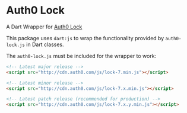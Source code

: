 # Auth0 Lock

A Dart Wrapper for [Auth0 Lock](https://auth0.com/docs/libraries/lock)

This package uses `dart:js` to wrap the functionality provided by `auth0-lock.js` in Dart classes.

The `auth0-lock.js` must be included for the wrapper to work:

```html
<!-- Latest major release -->
<script src="http://cdn.auth0.com/js/lock-7.min.js"></script>

<!-- Latest minor release -->
<script src="http://cdn.auth0.com/js/lock-7.x.min.js"></script>

<!-- Latest patch release (recommended for production) -->
<script src="http://cdn.auth0.com/js/lock-7.x.y.min.js"></script>
```
